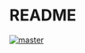 # README

[![master](https://circleci.com/gh/Eric-Guo/intl-tel-input-china-switch-demo/tree/master.png?style=shield&circle-token=6035469db6dd1c3b2a3b591b8f6a2a2d1951ed09)](https://circleci.com/gh/Eric-Guo/intl-tel-input-china-switch-demo/tree/master)
